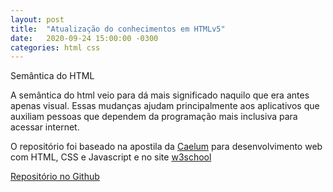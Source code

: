 ```yaml
---
layout: post
title:  "Atualização do conhecimentos em HTMLv5"
date:   2020-09-24 15:00:00 -0300
categories: html css
---
```

Semântica do HTML

A semântica do html veio para dá mais significado naquilo que era antes apenas visual. 
Essas mudanças ajudam principalmente aos aplicativos que auxiliam pessoas que dependem da programação mais inclusiva para acessar internet.

O repositório foi baseado na apostila da [Caelum](https://www.caelum.com.br/apostilas) para desenvolvimento web com HTML, CSS e Javascript e no site [w3school](https://www.w3schools.com/tags/default.asp)

[Repositório no Github](https://github.com/dhelly/htmlv5-update)
